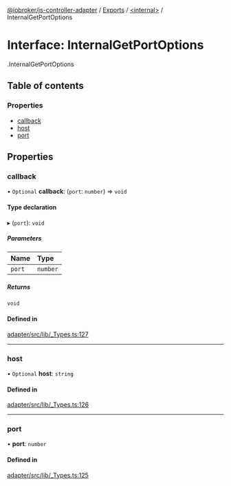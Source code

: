 [@iobroker/js-controller-adapter](../README.md) / [Exports](../modules.md) / [<internal\>](../modules/internal_.md) / InternalGetPortOptions

# Interface: InternalGetPortOptions

[<internal>](../modules/internal_.md).InternalGetPortOptions

## Table of contents

### Properties

- [callback](internal_.InternalGetPortOptions.md#callback)
- [host](internal_.InternalGetPortOptions.md#host)
- [port](internal_.InternalGetPortOptions.md#port)

## Properties

### callback

• `Optional` **callback**: (`port`: `number`) => `void`

#### Type declaration

▸ (`port`): `void`

##### Parameters

| Name | Type |
| :------ | :------ |
| `port` | `number` |

##### Returns

`void`

#### Defined in

[adapter/src/lib/_Types.ts:127](https://github.com/ioBroker/ioBroker.js-controller/blob/16cebeed/packages/adapter/src/lib/_Types.ts#L127)

___

### host

• `Optional` **host**: `string`

#### Defined in

[adapter/src/lib/_Types.ts:126](https://github.com/ioBroker/ioBroker.js-controller/blob/16cebeed/packages/adapter/src/lib/_Types.ts#L126)

___

### port

• **port**: `number`

#### Defined in

[adapter/src/lib/_Types.ts:125](https://github.com/ioBroker/ioBroker.js-controller/blob/16cebeed/packages/adapter/src/lib/_Types.ts#L125)
